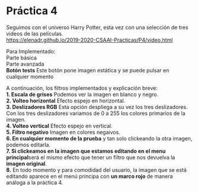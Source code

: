 # Práctica 4
Seguimos con el universo Harry Potter, esta vez con una selección de tres videos de las películas.
<br>
https://elenadr.github.io/2019-2020-CSAAI-Practicas/P4/video.html
<br>

Para
Implementado:
<br>
Parte básica
<br>
Parte avanzada
<br>
<b> Botón tests</b>
Este botón pone imagen estática y se puede pulsar en cualquier momento






A continuación, los filtros implementados y explicación breve:
<br>
<b>1. Escala de grises</b> Podemos ver la imagen en blanco y negro.
<br>
<b>2. Volteo horizontal</b> Efecto espejo en horizontal.
<br>
<b>3. Deslizadores RGB</b> Esta opción despliega a su vez los tres deslizadores. Con los tres deslizadores variamos de 0 a 255 los colores primarios de la imagen.
<br>
<b>4. Volteo vertical</b> Efecto espejo en vertical.
<br>
<b>5. Filtro negativo</b> Imagen en colores negaivos.
<br>
<b>6. En cualquier momento de la prueba</b> y tan solo clickeando la otra imagen, podemos editarla.
<br>
<b>7. Si clickeamos en la imagen que estamos editando en el menu principal</b>será el mismo efecto que tener un filtro que nos devuelva la <b>imagen original</b>.
<br>
<b>8.</b> En todo momento y para comodidad del usuario, la imagen que se está editando
aparece en el menú principa con <b> un marco rojo </b> de manera análoga a la práctica 4.
